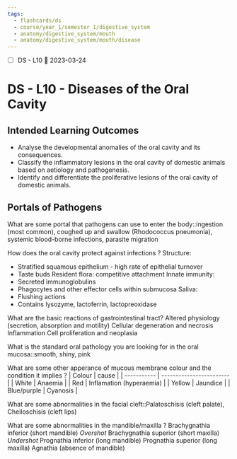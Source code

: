 ```yaml
---
tags:
  - flashcards/ds
  - course/year_1/semester_1/digestive_system
  - anatomy/digestive_system/mouth
  - anatomy/digestive_system/mouth/disease
---
```


- [ ] DS - L10 📅 2023-03-24

# DS - L10 - Diseases of the Oral Cavity

## Intended Learning Outcomes
- Analyse the developmental anomalies of the oral cavity and its consequences. 
- Classify the inflammatory lesions in the oral cavity of domestic animals based on aetiology and pathogenesis. 
- Identify and differentiate the proliferative lesions of the oral cavity of domestic animals.

## Portals of Pathogens

What are some portal that pathogens can use to enter the body::ingestion (most common), coughed up and swallow (Rhodococcus pneumonia), systemic blood-borne infections, parasite migration

How does the oral cavity protect against infections
?
Structure:
- Stratified squamous epithelium - high rate of epithelial turnover
- Taste buds
Resident flora: competitive attachment
Innate immunity:
- Secreted immunoglobulins
- Phagocytes and other effector cells within submucosa
Saliva:
- Flushing actions
- Contains lysozyme, lactoferrin, lactopreoxidase

What are the basic reactions of gastrointestinal tract?
Altered physiology (secretion, absorption and motility)
Cellular degeneration and necrosis
Inflammation
Cell proliferation  and neoplasia

What is the standard oral pathology you are looking for in the oral mucosa::smooth, shiny, pink

What are some other apperance of mucous membrane colour and the condition it implies
?
| Colour      | cause                    |
| ----------- | ------------------------ |
| White       | Anaemia                  |
| Red         | Inflamation (hyperaemia) |
| Yellow      | Jaundice                 |
| Blue/purple | Cyanosis                 |

What are some abnormalities in the facial cleft::Palatoschisis (cleft palate), Cheiloschisis (cleft lips)

What are some abnormalities in the mandible/maxilla
?
Brachygnathia inferior (short mandible) *Overshot*
Brachygnathia superior (short maxilla) *Undershot*
Prognathia inferior (long mandible)
Prognathia superior (long maxilla)
Agnathia (absence of mandible)